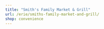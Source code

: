 ```yaml
---
title: "Smith's Family Market & Grill"
url: /erie/smiths-family-market-and-grill/
shop: convenience
---
```

